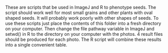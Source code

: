 These are scripts that be used in ImageJ and R to phenotype seeds. The script should work well for most small grains and other plants with oval shaped seeds. It will probably work poorly with other shapes of seeds. To use these scripts just place the contents of this folder into a fresh directory on your computer. Then change the file pathway variable in ImageJ and setwd() in R to the directory on your computer with the photos. 4 result files should be produced for each photo. The R script will combine these results into a single convenient table.
